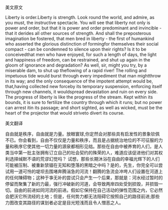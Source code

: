 美文原文

Liberty is order.Liberty is strength. Look round the world, and admire, as you must, the instructive spectacle. You will see that liberty not only is power and order, but that it is power and order predominant and invincible - that it derides all other sources of strength. And shall the preposterous imagination be fostered, that men bred in liberty - the first of humankind who asserted the glorious distinction of formingfor themselves their social compact - can be condemned to silence upon their rights? Is it to be conceivedthat men who have enjoyed, for such a length of days, the light and happiness of freedom, can be restrained, and shut up again in the gloom of ignorance and degradation? As well, sir, might you try, by a miserable dam, to shut up theflowing of a rapid river! The rolling and impetuous tide would burst through every impediment that man mightthrow in its way; and the only consequence of the impotent attempt would be, that,having collected new forceby its temporary suspension, enforcing itself through new channels, it wouldspread devastation and ruin on every side. The progress of liberty is like the progress of the stream. Kept within its bounds, it is sure to fertilize the country through which it runs; but no power can arrest itin its passage; and short sighted, as well as wicked, must be the heart of the projector that would striveto divert its course.

美文翻译

自由就是秩序，自由就是力量。放眼寰球,你定然会对那些具有启发性的景象钦佩不已。你会看到，自由不仅仅是力量和秩序，而且是占据统治地位的不可征服的力量和秩序它使其他一切力量的源泉都相形见绌。那些在自由中被养育的人们，是人类当中第一批主张拥有订立自己的社会契约的殊荣的人，难道应该促进他们对其权利选择缄默不语的荒谬幻觉吗？ 试想，那些长期沐浴在自由的幸福光辉下的人们可能被压制、被重新禁锢在无知和堕落的黑暗之中吗？是的，先生，你完全可以尝试用一道可怜的堤坝去围堵奔腾湍急的河流！翻腾的急流会冲垮人们设置在河道上的任何陳碍物；这种于亊无补的尝试只会产生一个后果，那就是：河水经过暂时的停留而聚集了新的力最，强行冲破新的河道，会导致两岸四处受到损毁，并损毁一切。自由的前进如同河流的前进。假如它保持在自己活动的弹性范围之内，它必然会肥沃它所流经的土地；但是，任何势力都无法阻碍它按照自己的路径前进;那些力图改变其路径的谋划者必定是目光短浅而且令人憎恶之人。